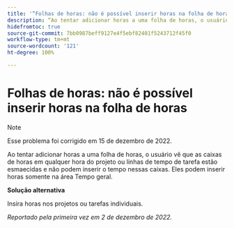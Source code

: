 ```yaml
---
title: '“Folhas de horas: não é possível inserir horas na folha de horas”'
description: “Ao tentar adicionar horas a uma folha de horas, o usuário vê que as caixas de horas em qualquer hora do projeto ou linhas de tempo de tarefa estão esmaecidas e não podem inserir o tempo nessas caixas. Eles podem inserir horas somente na área Tempo geral”.
hidefromtoc: true
source-git-commit: 7bb0987beff9127e4f5ebf82401f5243712f45f0
workflow-type: tm+mt
source-wordcount: '121'
ht-degree: 100%

---
```



# Folhas de horas: não é possível inserir horas na folha de horas

>[!NOTE]
>
>Esse problema foi corrigido em 15 de dezembro de 2022.

Ao tentar adicionar horas a uma folha de horas, o usuário vê que as caixas de horas em qualquer hora do projeto ou linhas de tempo de tarefa estão esmaecidas e não podem inserir o tempo nessas caixas. Eles podem inserir horas somente na área Tempo geral.

**Solução alternativa**

Insira horas nos projetos ou tarefas individuais.

_Reportado pela primeira vez em 2 de dezembro de 2022._

